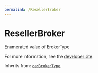 ```yaml
---
permalink: /ResellerBroker
---
```


# ResellerBroker
Enumerated value of BrokerType

For more information, see the [developer site](https://developer.openactive.io/data-model/types/resellerbroker).

Inherits from: [`oa:BrokerType`](https://openactive.io/BrokerType)]
